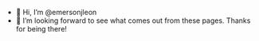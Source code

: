 - 👋 Hi, I’m @emersonjleon
- 👀 I’m looking forward to see what comes out from these pages. Thanks for being there!

<!---
emersonjleon/emersonjleon is a ✨ special ✨ repository because its `README.md` (this file) appears on your GitHub profile.
You can click the Preview link to take a look at your changes.
--->
